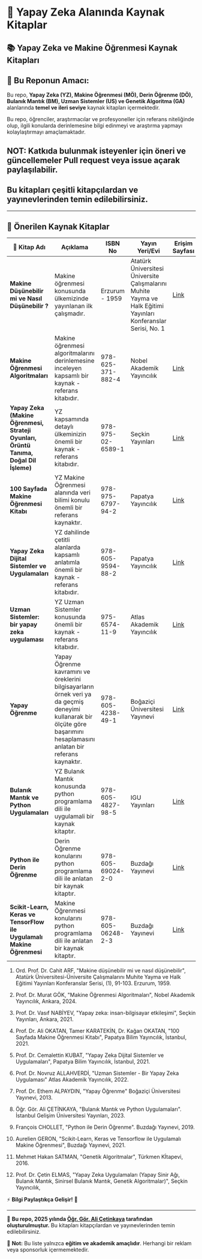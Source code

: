 # 🚀 Yapay Zeka Alanında Kaynak Kitaplar

## 📚 Yapay Zeka ve Makine Öğrenmesi Kaynak Kitapları

## 📌 **Bu Reponun Amacı:**

Bu repo, **Yapay Zeka (YZ), Makine Öğrenmesi (MÖ), Derin Öğrenme (DÖ), Bulanık Mantık (BM), Uzman Sistemler (US) ve Genetik Algoritma (GA)** alanlarında **temel ve ileri seviye** kaynak kitapları içermektedir.

Bu repo, öğrenciler, araştırmacılar ve profesyoneller için referans niteliğinde olup, ilgili konularda derinlemesine bilgi edinmeyi ve araştırma yapmayı kolaylaştırmayı amaçlamaktadır.

## NOT: Katkıda bulunmak isteyenler için öneri ve güncellemeler **Pull request** veya **issue açarak** paylaşılabilir.

## Bu kitapları çeşitli kitapçılardan ve yayınevlerinden temin edilebilirsiniz.
---

## 📖 Önerilen Kaynak Kitaplar

| 📘 Kitap Adı | Açıklama | ISBN No | Yayın Yeri/Evi | Erişim Sayfası | Referans No |
|--------------|---------|------|-----------|------|-|
| **Makine Düşünebilir mi ve Nasıl Düşünebilir ?** | Makine öğrenmesi konusunda ülkemizinde yayınlanan ilk çalışmadır. | Erzurum - 1959 | Atatürk Üniversitesi Üniversite Çalışmalarını Muhite Yayma ve Halk Eğitimi Yayınları Konferanslar Serisi, No. 1 | [ Link ](https://www.mbkaya.com/hukuk/cahit-arf-makine-dusunebilir-mi-orjinal.pdf) | 1 |
| **Makine Öğrenmesi Algoritmaları** | Makine öğrenmesi algoritmalarını derinlemesine inceleyen kapsamlı bir kaynak - referans kitabıdır. | 978-625-371-882-4 | Nobel Akademik Yayıncılık | [ Link ](https://www.nobelyayin.com/makine-ogrenmesi-algoritmalari-21633.html) | 2 |
| **Yapay Zeka (Makine Öğrenmesi, Strateji Oyunları, Örüntü Tanıma, Doğal Dil İşleme)** | YZ kapsamında detaylı ülkeminizin önemli bir kaynak - referans kitabıdır. |  978-975-02-6589-1 | Seçkin Yayınları	| [ Link ](https://www.amazon.com.tr/Yapay-Zeka-Vasif-Nabiyev/dp/9750265890) | 3 |
| **100 Sayfada Makine Öğrenmesi Kitabı** | YZ Makine Öğrenmesi alanında veri bilimi konulu önemli bir referans kaynaktır. |  978-975-6797-94-2 | Papatya Yayıncılık	| [ Link ](https://www.amazon.com.tr/100-Sayfada-Makine-%C3%96%C4%9Frenmesi-Kitab%C4%B1/dp/6059594778) | 4 |
| **Yapay Zeka Dijital Sistemler ve Uygulamaları** | YZ dahilinde çetitli alanlarda kapsamlı anlatımla önemli bir kaynak - referans kitabıdır. |  978-605-9594-88-2 | Papatya Yayıncılık	| [ Link ](https://www.tdk.com.tr/yapay-zeka-dijital-sistemler-ve-uygulamalari_68620.html) | 5 |
| **Uzman Sistemler: bir yapay zeka uygulaması** | YZ Uzman Sistemler konusunda önemli bir kaynak - referans kitabıdır. |  975-6574-11-9 | Atlas Akademik Yayıncılık | [ Link ](https://www.nobelyayin.com/uzman-sistemler-bir-yapay-zeka-uygulamasi-2127.html) | 6 |
| **Yapay Öğrenme** |  Yapay Öğrenme kavramını ve öreklerini bilgisayarların örnek veri ya da geçmiş deneyimi kullanarak bir ölçüte göre başarımını hesaplamasını anlatan bir referans kaynaktır. | 978-605-4238-49-1 | Boğaziçi Üniversitesi Yayınevi | [ Link ](https://www.amazon.com.tr/YAPAY-%C3%96%C4%9ERENME-Kolektif/dp/6054238493)| 7 |
| **Bulanık Mantık ve Python Uygulamaları** | YZ Bulanık Mantık konusunda python programlama dili ile uygulamali bir kaynak kitaptır. |  978-605-4827-98-5 | IGU Yayınları	| [ Link ](https://www.amazon.com.tr/Bulan%C4%B1k-Mant%C4%B1k-ve-Python-Uygulamalar%C4%B1/dp/6054827987) | 8 |
| **Python ile Derin Öğrenme** | Derin Öğrenme konularını python programlama dili ile anlatan bir kaynak kitaptır. | 978-605-69024-2-0 | Buzdağı Yayınevi | [ Link ](https://buzdagiyayinevi.com/python-ile-derin-ogrenme/) | 9 |
| **Scikit-Learn, Keras ve TensorFlow ile Uygulamalı Makine Öğrenmesi** | Makine Öğrenmesi konularını python programlama dili ile anlatan bir kaynak kitaptır. | 978-605-06248-2-3 | Buzdağı Yayınevi | [ Link ](https://www.buzdagikitabevi.com/scikit-learn-keras-ve-tensorflow-ile-uygulamali-makine-ogrenmesi-renkli-baski---sivama-cilt-kapakli) | 10 |


1. Ord. Prof. Dr. Cahit ARF,  "Makine düşünebilir mi ve nasıl düşünebilir", Atatürk Üniversitesi-Üniversite Çalışmalarını Muhite Yayma ve Halk Eğitimi Yayınları Konferanslar Serisi, (1), 91-103. Erzurum, 1959.

2. Prof. Dr. Murat GÖK, "Makine Öğrenmesi Algoritmaları", Nobel Akademik Yayıncılık, Ankara, 2024.

3. Prof. Dr. Vasıf NABİYEV, "Yapay zeka: insan-bilgisayar etkileşimi", Seçkin Yayınları, Ankara, 2021.

4. Prof. Dr. Ali OKATAN, Tamer KARATEKİN, Dr. Kağan OKATAN, "100 Sayfada Makine Öğrenmesi Kitabı", Papatya Bilim Yayıncılık, İstanbul, 2021. 

5. Prof. Dr. Cemalettin KUBAT, "Yapay Zeka Dijital Sistemler ve Uygulamaları", Papatya Bilim Yayıncılık, İstanbul, 2021.

6. Prof. Dr. Novruz ALLAHVERDİ, "Uzman Sistemler - Bir Yapay Zeka Uygulaması" Atlas Akademik Yayıncılık, 2022.

7. Prof. Dr. Ethem ALPAYDIN, "Yapay Öğrenme"  Boğaziçi Üniversitesi Yayınevi, 2013.

8. Öğr. Gör. Ali ÇETİNKAYA, "Bulanık Mantık ve Python Uygulamaları". İstanbul Gelişim Üniversitesi Yayınları, 2023.

9. François CHOLLET, "Python ile Derin Öğrenme". Buzdağı Yayınevi, 2019.

10. Aurelien GERON, "Scikit-Learn, Keras ve Tensorflow ile Uygulamalı Makine Öğrenmesi", Buzdağı Yayınevi, 2021.

11. Mehmet Hakan SATMAN, "Genetik Algoritmalar", Türkmen Kİtapevi, 2016.

12. Prof. Dr. Çetin ELMAS, "Yapay Zeka Uygulamaları (Yapay Sinir Ağı, Bulanık Mantık, Sinirsel Bulanık Mantık, Genetik Algoritmalar)", Seçkin Yayıncılık,

⚡ **Bilgi Paylaştıkça Gelişir!** 🚀 

---

📌 **Bu repo, 2025 yılında [Öğr. Gör. Ali Çetinkaya](https://github.com/acetinkaya) tarafından oluşturulmuştur.** Bu kitapları kitapçılardan ve yayınevlerinden temin edilebilirsiniz.

📢 **Not:** Bu liste yalnızca **eğitim ve akademik amaçlıdır**. Herhangi bir reklam veya sponsorluk içermemektedir.
